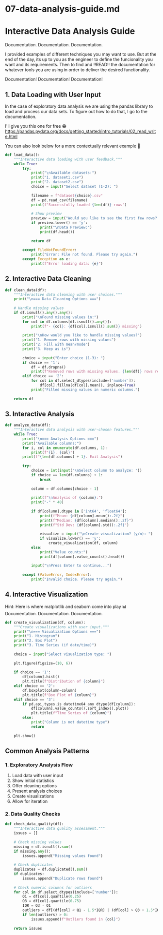 # 07-data-analysis-guide.md

# Interactive Data Analysis Guide
Documentation. Documentation. Documentation. 

I provided examples of different techniques you may want to use. But at the end of the day, its up to you as the engineer to define the funcionality you want and its requirements. Then to find and ‼️READ‼️ the documentation for whatever tools you are using in order to deliver the desired functionality. 

Documentation! Documentation! Documentation!

## 1. Data Loading with User Input
In the case of exploratory data analysis we are using the pandas library to load and process our data sets. To figure out how to do that, I go to the documentation. 

I'll give you this one for free 😁 https://pandas.pydata.org/docs/getting_started/intro_tutorials/02_read_write.html

You can also look below for a more contextually relevant example 🧐
```python
def load_data():
    """Interactive data loading with user feedback."""
    while True:
        try:
            print("\nAvailable datasets:")
            print("1. dataset1.csv")
            print("2. dataset2.csv")
            choice = input("Select dataset (1-2): ")
            
            filename = f"dataset{choice}.csv"
            df = pd.read_csv(filename)
            print(f"Successfully loaded {len(df)} rows")
            
            # Show preview
            preview = input("Would you like to see the first few rows? (y/n): ")
            if preview.lower() == 'y':
                print("\nData Preview:")
                print(df.head())
                
            return df
            
        except FileNotFoundError:
            print("Error: File not found. Please try again.")
        except Exception as e:
            print(f"Error loading data: {e}")
```

## 2. Interactive Data Cleaning
```python
def clean_data(df):
    """Interactive data cleaning with user choices."""
    print("\n=== Data Cleaning Options ===")
    
    # Handle missing values
    if df.isnull().any().any():
        print("\nFound missing values in:")
        for col in df.columns[df.isnull().any()]:
            print(f"- {col}: {df[col].isnull().sum()} missing")
        
        print("\nHow would you like to handle missing values?")
        print("1. Remove rows with missing values")
        print("2. Fill with mean/mode")
        print("3. Keep as is")
        
        choice = input("Enter choice (1-3): ")
        if choice == '1':
            df = df.dropna()
            print(f"Removed rows with missing values. {len(df)} rows remaining.")
        elif choice == '2':
            for col in df.select_dtypes(include=['number']):
                df[col].fillna(df[col].mean(), inplace=True)
            print("Filled missing values in numeric columns.")
    
    return df
```

## 3. Interactive Analysis
```python
def analyze_data(df):
    """Interactive data analysis with user-chosen features."""
    while True:
        print("\n=== Analysis Options ===")
        print("Available columns:")
        for i, col in enumerate(df.columns, 1):
            print(f"{i}. {col}")
        print(f"{len(df.columns) + 1}. Exit Analysis")
        
        try:
            choice = int(input("\nSelect column to analyze: "))
            if choice == len(df.columns) + 1:
                break
                
            column = df.columns[choice - 1]
            
            print(f"\nAnalysis of {column}:")
            print("-" * 40)
            
            if df[column].dtype in ['int64', 'float64']:
                print(f"Mean: {df[column].mean():.2f}")
                print(f"Median: {df[column].median():.2f}")
                print(f"Std Dev: {df[column].std():.2f}")
                
                visualize = input("\nCreate visualization? (y/n): ")
                if visualize.lower() == 'y':
                    create_visualization(df, column)
            else:
                print("Value counts:")
                print(df[column].value_counts().head())
                
            input("\nPress Enter to continue...")
            
        except (ValueError, IndexError):
            print("Invalid choice. Please try again.")
```

## 4. Interactive Visualization
Hint: Here is where matplotlib and seaborn come into play 📊 Documentation. Documentation. Documentation.

```python
def create_visualization(df, column):
    """Create visualizations with user input."""
    print("\n=== Visualization Options ===")
    print("1. Histogram")
    print("2. Box Plot")
    print("3. Time Series (if date/time)")
    
    choice = input("Select visualization type: ")
    
    plt.figure(figsize=(10, 6))
    
    if choice == '1':
        df[column].hist()
        plt.title(f"Distribution of {column}")
    elif choice == '2':
        df.boxplot(column=column)
        plt.title(f"Box Plot of {column}")
    elif choice == '3':
        if pd.api.types.is_datetime64_any_dtype(df[column]):
            df[column].value_counts().sort_index().plot()
            plt.title(f"Time Series of {column}")
        else:
            print("Column is not datetime type")
            return
            
    plt.show()
```

## Common Analysis Patterns

### 1. Exploratory Analysis Flow
1. Load data with user input
2. Show initial statistics
3. Offer cleaning options
4. Present analysis choices
5. Create visualizations
6. Allow for iteration

### 2. Data Quality Checks
```python
def check_data_quality(df):
    """Interactive data quality assessment."""
    issues = []
    
    # Check missing values
    missing = df.isnull().sum()
    if missing.any():
        issues.append("Missing values found")
    
    # Check duplicates
    duplicates = df.duplicated().sum()
    if duplicates:
        issues.append("Duplicate rows found")
    
    # Check numeric columns for outliers
    for col in df.select_dtypes(include=['number']):
        Q1 = df[col].quantile(0.25)
        Q3 = df[col].quantile(0.75)
        IQR = Q3 - Q1
        outliers = df[(df[col] < Q1 - 1.5*IQR) | (df[col] > Q3 + 1.5*IQR)]
        if len(outliers) > 0:
            issues.append(f"Outliers found in {col}")
    
    return issues
```
